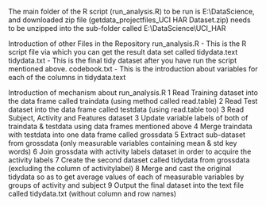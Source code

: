 The main folder of the R script (run_analysis.R) to be run is E:\DataScience, and downloaded zip file (getdata_projectfiles_UCI HAR Dataset.zip)
needs to be unzipped into the sub-folder called E:\DataScience\UCI_HAR

Introduction of other Files in the Repository
run_analysis.R - This is the R script file via which you can get the result data set called tidydata.text
tidydata.txt - This is the final tidy dataset after you have run the script mentioned above.
codebook.txt - This is the introduction about variables for each of the columns in tidydata.text

Introduction of mechanism about run_analysis.R
1 Read Training dataset into the data frame called traindata (using method called read.table)
2 Read Test dataset into the data frame called testdata (using read.table too)
3 Read Subject, Activity and Features dataset
3 Update variable labels of both of traindata & testdata using data frames mentioned above
4 Merge traindata with testdata into one data frame called grossdata
5 Extract sub-dataset from grossdata (only measurable variables containing mean & std key words)
6 Join grossdata with activity labels dataset in order to acquire the activity labels
7 Create the second dataset called tidydata from grossdata (excluding the column of activitylabel)
8 Merge and cast the original tidydata so as to get average values of each of measurable variables by groups of activity and subject
9 Output the final dataset into the text file called tidydata.txt (without column and row names)

